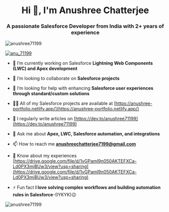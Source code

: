 <h1 align="center">Hi 👋, I'm Anushree Chatterjee</h1>
<h3 align="center">A passionate Salesforce Developer from India with 2+ years of experience</h3>

<p align="left"> <img src="https://komarev.com/ghpvc/?username=anushree71199&label=Profile%20views&color=0e75b6&style=flat" alt="anushree71199" /> </p>

<p align="left"> <a href="https://twitter.com/anu_71199" target="blank"><img src="https://img.shields.io/twitter/follow/anu_71199?logo=twitter&style=for-the-badge" alt="anu_71199" /></a> </p>

- 🔭 I’m currently working on Salesforce **Lightning Web Components (LWC) and Apex development**

- 👯 I’m looking to collaborate on **Salesforce projects**

- 🤝  I’m looking for help with enhancing **Salesforce user experiences through standard/custom solutions**

- 👨‍💻 All of my Salesforce projects are available at [https://anushree-portfolio.netlify.app/](https://anushree-portfolio.netlify.app/)

- 📝 I regularly write articles on [https://dev.to/anushree71199](https://dev.to/anushree71199)

- 💬 Ask me about **Apex, LWC, Salesforce automation, and integrations**

- 📫 How to reach me **anushreechatterjee7199@gmail.com**

- 📄 Know about my experiences [https://drive.google.com/file/d/1vGPamI9n050AKTEFXCa-Ld0PX3mjBUw3/view?usp=sharing](https://drive.google.com/file/d/1vGPamI9n050AKTEFXCa-Ld0PX3mjBUw3/view?usp=sharing)

- ⚡ Fun fact **I love solving complex workflows and building automation rules in Salesforce**-(IYKYK)😉


<p><img align="left" src="https://github-readme-stats.vercel.app/api/top-langs?username=anushree71199&show_icons=true&locale=en&layout=compact" alt="anushree71199" /></p>

